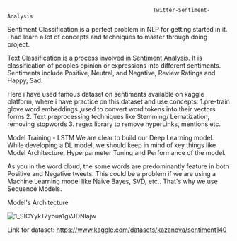                                                   Twitter-Sentiment-Analysis
 Sentiment Classification is a perfect problem in NLP for getting started in it. i had  learn a lot of concepts and techniques to master through doing project.
 
 
 
 


    
    
    
 Text Classification is a process involved in Sentiment Analysis. It is classification of peoples opinion or expressions into different sentiments. Sentiments include Positive, Neutral, and Negative, Review Ratings and Happy, Sad.
  
  Here i have used famous dataset on sentiments available on kaggle platform, where i have practice on this dataset and use concepts:
  1.pre-train glove word embeddings  ,used to convert word tokens into their vectors forms
  2. Text preprocessing techniques like Stemming/ Lematization, removing stopwords
  3. regex library to remove hyperLinks, mentions etc.
  
  
 Model Training - LSTM
We are clear to build our Deep Learning model. While developing a DL model, we should keep in mind of key things like Model Architecture, Hyperparmeter Tuning and Performance of the model.

As you  in the word cloud, the some words are predominantly feature in both Positive and Negative tweets. This could be a problem if we are using a Machine Learning model like Naive Bayes, SVD, etc.. That's why we use Sequence Models.

Model's Architecture 




  ![1_SICYykT7ybua1gVJDNlajw](https://user-images.githubusercontent.com/102478403/193676278-2fb4cbb5-8f53-4b99-8d3c-311b264fbd4a.png)

 
 Link for dataset: https://www.kaggle.com/datasets/kazanova/sentiment140
